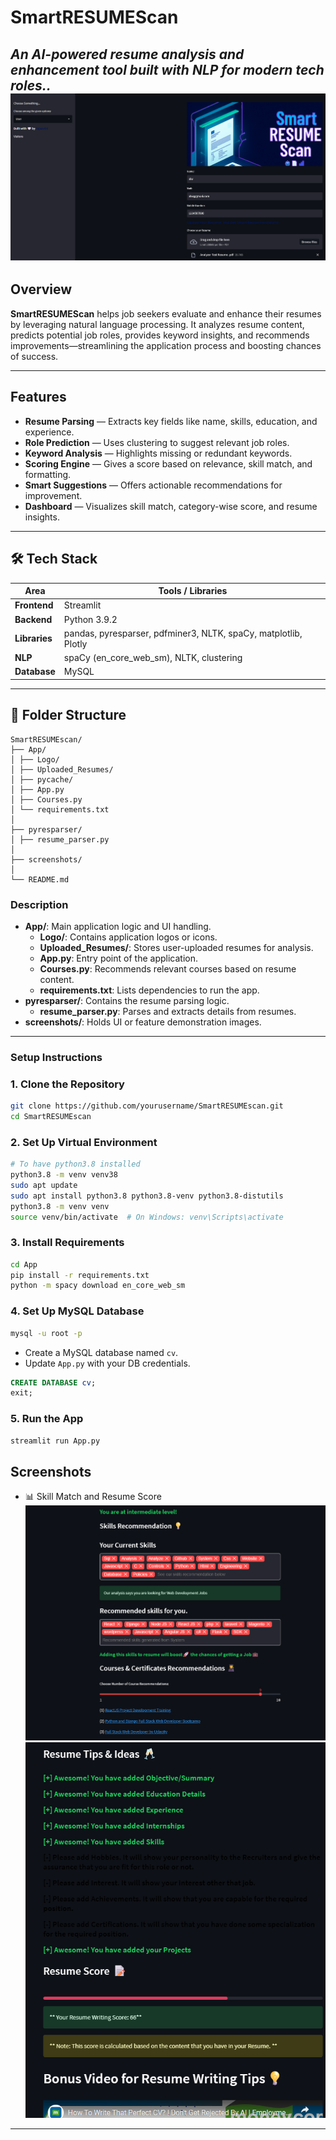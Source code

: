 # SmartRESUMEScan

*An AI-powered resume analysis and enhancement tool built with NLP for modern tech roles..*
![Screenshot](https://github.com/Sotejaswini/SmartRESUMEscan/blob/main/screenshots/main.png?raw=true)
---

##  Overview

**SmartRESUMEScan** helps job seekers evaluate and enhance their resumes by leveraging natural language processing. It analyzes resume content, predicts potential job roles, provides keyword insights, and recommends improvements—streamlining the application process and boosting chances of success.

---
## Features
- **Resume Parsing** — Extracts key fields like name, skills, education, and experience.
-  **Role Prediction** — Uses clustering to suggest relevant job roles.
- **Keyword Analysis** — Highlights missing or redundant keywords.
-  **Scoring Engine** — Gives a score based on relevance, skill match, and formatting.
-  **Smart Suggestions** — Offers actionable recommendations for improvement.
- **Dashboard** — Visualizes skill match, category-wise score, and resume insights.
---

## 🛠️ Tech Stack

| Area          | Tools / Libraries                     |
|---------------|----------------------------------------|
| **Frontend**  | Streamlit                              |
| **Backend**   | Python 3.9.2                         |
| **Libraries** | pandas, pyresparser, pdfminer3, NLTK, spaCy, matplotlib, Plotly |
| **NLP**       | spaCy (en_core_web_sm), NLTK, clustering |
| **Database**  | MySQL                                  |

---
## 📁 Folder Structure

```
SmartRESUMEscan/
├── App/
│ ├── Logo/
│ ├── Uploaded_Resumes/
│ ├── pycache/
│ ├── App.py
│ ├── Courses.py
│ └── requirements.txt
│
├── pyresparser/
│ ├── resume_parser.py
│
├── screenshots/
│
└── README.md
```
### Description

- **App/**: Main application logic and UI handling.
  - **Logo/**: Contains application logos or icons.
  - **Uploaded_Resumes/**: Stores user-uploaded resumes for analysis.
  - **App.py**: Entry point of the application.
  - **Courses.py**: Recommends relevant courses based on resume content.
  - **requirements.txt**: Lists dependencies to run the app.
- **pyresparser/**: Contains the resume parsing logic.
  - **resume_parser.py**: Parses and extracts details from resumes.
- **screenshots/**: Holds UI or feature demonstration images.
---
### Setup Instructions

### 1. Clone the Repository

```bash
git clone https://github.com/yourusername/SmartRESUMEscan.git
cd SmartRESUMEscan
````

### 2. Set Up Virtual Environment

```bash
# To have python3.8 installed
python3.8 -m venv venv38
sudo apt update
sudo apt install python3.8 python3.8-venv python3.8-distutils
python3.8 -m venv venv
source venv/bin/activate  # On Windows: venv\Scripts\activate
```
### 3. Install Requirements

```bash
cd App
pip install -r requirements.txt
python -m spacy download en_core_web_sm
```

### 4. Set Up MySQL Database
```bash
mysql -u root -p
```
* Create a MySQL database named `cv`.
* Update `App.py` with your DB credentials.

```sql
CREATE DATABASE cv;
exit;
```

### 5. Run the App

```bash
streamlit run App.py
```
## Screenshots

* 📊 Skill Match and Resume Score 
![Screenshot](https://github.com/Sotejaswini/SmartRESUMEscan/blob/main/screenshots/p1.png?raw=true)
![Screenshot](https://github.com/Sotejaswini/SmartRESUMEscan/blob/main/screenshots/p2.png?raw=true)
---
